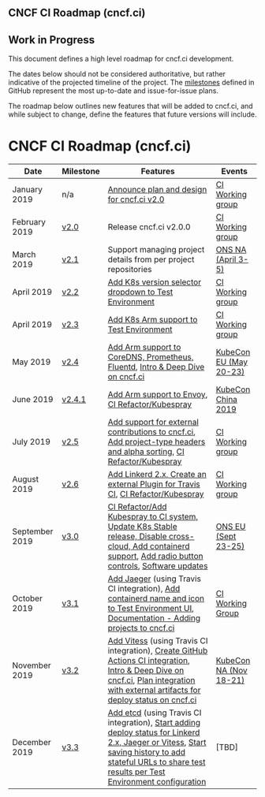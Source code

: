 CNCF CI Roadmap (cncf.ci) 
---

## Work in Progress

This document defines a high level roadmap for cncf.ci development.

The dates below should not be considered authoritative, but rather indicative of the projected timeline of the project. The [milestones](https://github.com/crosscloudci/crosscloudci/milestones) defined in GitHub represent the most up-to-date and issue-for-issue plans.

The roadmap below outlines new features that will be added to cncf.ci, and while subject to change, define the features that future versions will include.

# CNCF CI Roadmap (cncf.ci)

| Date | Milestone | Features | Events |
| ----------------- | ----- | ---------------------- | --------------------- |
| January 2019 | n/a | [Announce plan and design for cncf.ci v2.0](https://docs.google.com/presentation/d/1NbRstXKJU7y7rOV60gV4Hg2TY2sM6l3rche73XpiRRk/edit#slide=id.g4c4fbf5639_0_143) | [CI Working group](https://github.com/cncf/wg-ci/blob/master/README.md#meeting-time) |
| February 2019 | [v2.0](https://github.com/crosscloudci/crosscloudci/milestone/1) | Release cncf.ci v2.0.0 | [CI Working group](https://github.com/cncf/wg-ci/blob/master/README.md#meeting-time) |
| March 2019 | [v2.1](https://github.com/crosscloudci/crosscloudci/milestone/2) | Support managing project details from per project repositories | [ONS NA (April 3-5)](https://events.linuxfoundation.org/events/open-networking-summit-north-america-2019/) |
| April 2019 | [v2.2](https://github.com/crosscloudci/crosscloudci/labels/v2.2) | [Add K8s version selector dropdown to Test Environment](https://github.com/crosscloudci/crosscloudci/milestone/28) | [CI Working group](https://github.com/cncf/wg-ci/blob/master/README.md#meeting-time) |
| April 2019 | [v2.3](https://github.com/crosscloudci/crosscloudci/labels/v2.3) | [Add K8s Arm support to Test Environment](https://github.com/crosscloudci/crosscloudci/milestone/24) | [CI Working group](https://github.com/cncf/wg-ci/blob/master/README.md#meeting-time) |
| May 2019 | [v2.4](https://github.com/crosscloudci/crosscloudci/labels/v2.4) | [Add Arm support to CoreDNS, Prometheus, Fluentd](https://github.com/crosscloudci/crosscloudci/milestone/24), [Intro & Deep Dive on cncf.ci](https://github.com/crosscloudci/crosscloudci/milestone/25) | [KubeCon EU (May 20-23)](https://events.linuxfoundation.org/events/kubecon-cloudnativecon-europe-2019/) |
| June 2019 | [v2.4.1](https://github.com/crosscloudci/crosscloudci/labels/v2.4) | [Add Arm support to Envoy](https://github.com/crosscloudci/crosscloudci/milestone/24), [CI Refactor/Kubespray](https://github.com/crosscloudci/crosscloudci/milestone/13) | [KubeCon China 2019](https://sched.co/OBhN) |
| July 2019 | [v2.5](https://github.com/crosscloudci/crosscloudci/labels/v2.5) | [Add support for external contributions to cncf.ci](https://github.com/crosscloudci/crosscloudci/milestone/29), [Add project-type headers and alpha sorting](https://github.com/crosscloudci/crosscloudci/milestone/18), [CI Refactor/Kubespray](https://github.com/crosscloudci/crosscloudci/milestone/13) | [CI Working group](https://github.com/cncf/wg-ci/blob/master/README.md#meeting-time) |
| August 2019 | [v2.6](https://github.com/crosscloudci/crosscloudci/labels/v2.6) | [Add Linkerd 2.x, Create an external Plugin for Travis CI](https://github.com/crosscloudci/crosscloudci/milestone/12), [CI Refactor/Kubespray](https://github.com/crosscloudci/crosscloudci/milestone/13) | [CI Working group](https://github.com/cncf/wg-ci/blob/master/README.md#meeting-time) |
| September 2019 | [v3.0](https://github.com/crosscloudci/crosscloudci/labels/v3.0) | [CI Refactor/Add Kubespray to CI system, Update K8s Stable release, Disable cross-cloud, Add containerd support](https://github.com/crosscloudci/crosscloudci/milestone/13), [Add radio button controls](https://github.com/crosscloudci/crosscloudci/milestone/18), [Software updates](https://github.com/crosscloudci/crosscloudci/milestone/14) | [ONS EU (Sept 23-25)](https://events.linuxfoundation.org/events/open-networking-summit-europe-2019/) |
| October 2019 | [v3.1](https://github.com/crosscloudci/crosscloudci/labels/v3.1) | [Add Jaeger](https://github.com/crosscloudci/crosscloudci/milestone/15) (using Travis CI integration), [Add containerd name and icon to Test Environment UI](https://github.com/crosscloudci/crosscloudci/milestone/23), [Documentation - Adding projects to cncf.ci](https://github.com/crosscloudci/crosscloudci/blob/master/CONTRIBUTING.md) | [CI Working Group](https://github.com/cncf/wg-ci/blob/master/README.md#meeting-time) |
| November 2019 | [v3.2](https://github.com/crosscloudci/crosscloudci/labels/v3.2) | [Add Vitess](https://github.com/crosscloudci/crosscloudci/milestone/16) (using Travis CI integration), [Create GitHub Actions CI integration](https://github.com/crosscloudci/crosscloudci/milestone/33), [Intro & Deep Dive on cncf.ci](https://github.com/crosscloudci/crosscloudci/milestone/27), [Plan integration with external artifacts for deploy status on cncf.ci](https://github.com/crosscloudci/crosscloudci/issues/206) | [KubeCon NA (Nov 18-21)](https://events.linuxfoundation.org/events/kubecon-cloudnativecon-north-america-2019/) |
| December 2019 | [v3.3](https://github.com/crosscloudci/crosscloudci/labels/v3.3) | [Add etcd](https://github.com/crosscloudci/crosscloudci/milestone/35) (using Travis CI integration), [Start adding deploy status for Linkerd 2.x, Jaeger or Vitess](https://github.com/crosscloudci/crosscloudci/milestone/12), [Start saving history to add stateful URLs to share test results per Test Environment configuration](https://github.com/crosscloudci/crosscloudci/milestone/18) | [TBD] |
